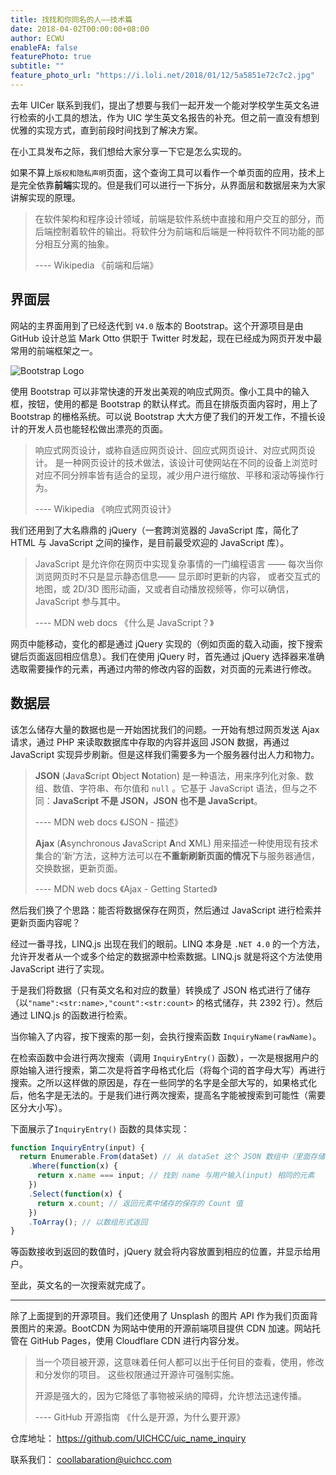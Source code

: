```yaml
---
title: 找找和你同名的人——技术篇
date: 2018-04-02T00:00:00+08:00
author: ECWU
enableFA: false
featurePhoto: true
subtitle: ""
feature_photo_url: "https://i.loli.net/2018/01/12/5a5851e72c7c2.jpg"
---
```


去年 UICer 联系到我们，提出了想要与我们一起开发一个能对学校学生英文名进行检索的小工具的想法，作为 UIC 学生英文名报告的补充。但之前一直没有想到优雅的实现方式，直到前段时间找到了解决方案。

在小工具发布之际，我们想给大家分享一下它是怎么实现的。

如果不算上`版权和隐私声明`页面，这个查询工具可以看作一个单页面的应用，技术上是完全依靠**前端**实现的。但是我们可以进行一下拆分，从界面层和数据层来为大家讲解实现的原理。

> 在软件架构和程序设计领域，前端是软件系统中直接和用户交互的部分，而后端控制着软件的输出。将软件分为前端和后端是一种将软件不同功能的部分相互分离的抽象。
>
> ---- Wikipedia 《前端和后端》

## 界面层

网站的主界面用到了已经迭代到 `V4.0` 版本的 Bootstrap。这个开源项目是由 GitHub 设计总监 Mark Otto 供职于 Twitter 时发起，现在已经成为网页开发中最常用的前端框架之一。

![Bootstrap Logo](http://getbootstrap.com/docs/4.1/assets/img/bootstrap-stack.png)

使用 Bootstrap 可以非常快速的开发出美观的响应式网页。像小工具中的输入框，按钮，使用的都是 Bootstrap 的默认样式。而且在排版页面内容时，用上了 Bootstrap 的栅格系统。可以说 Bootstrap 大大方便了我们的开发工作，不擅长设计的开发人员也能轻松做出漂亮的页面。

> 响应式网页设计，或称自适应网页设计、回应式网页设计、对应式网页设计。 是一种网页设计的技术做法，该设计可使网站在不同的设备上浏览时对应不同分辨率皆有适合的呈现，减少用户进行缩放、平移和滚动等操作行为。
>
> ---- Wikipedia 《响应式网页设计》

我们还用到了大名鼎鼎的 jQuery（一套跨浏览器的 JavaScript 库，简化了 HTML 与 JavaScript 之间的操作，是目前最受欢迎的 JavaScript 库）。

> JavaScript 是允许你在网页中实现复杂事情的一门编程语言 —— 每次当你浏览网页时不只是显示静态信息—— 显示即时更新的内容， 或者交互式的地图，或 2D/3D 图形动画，又或者自动播放视频等，你可以确信，JavaScript 参与其中。
>
> ---- MDN web docs 《什么是 JavaScript？》

网页中能移动，变化的都是通过 jQuery 实现的（例如页面的载入动画，按下搜索键后页面返回相应信息）。我们在使用 jQuery 时，首先通过 jQuery 选择器来准确选取需要操作的元素，再通过内带的修改内容的函数，对页面的元素进行修改。

## 数据层

该怎么储存大量的数据也是一开始困扰我们的问题。一开始有想过网页发送 Ajax 请求，通过 PHP 来读取数据库中存取的内容并返回 JSON 数据，再通过 JavaScript 实现异步刷新。但是这样我们需要多为一个服务器付出人力和物力。

> **JSON** (**J**ava**S**cript **O**bject **N**otation) 是一种语法，用来序列化对象、数组、数值、字符串、布尔值和 `null` 。它基于 JavaScript 语法，但与之不同：**JavaScript 不是 JSON，JSON 也不是 JavaScript**。
>
> ---- MDN web docs 《JSON - 描述》
>
> **Ajax** (**A**synchronous **J**avaScript **A**nd **X**ML) 用来描述一种使用现有技术集合的‘新’方法，这种方法可以在**不重新刷新页面的情况下**与服务器通信，交换数据，更新页面。
>
> ---- MDN web docs 《Ajax - Getting Started》

然后我们换了个思路：能否将数据保存在网页，然后通过 JavaScript 进行检索并更新页面内容呢？

经过一番寻找，LINQ.js 出现在我们的眼前。LINQ 本身是 `.NET 4.0` 的一个方法，允许开发者从一个或多个给定的数据源中检索数据。LINQ.js 就是将这个方法使用 JavaScript 进行了实现。

于是我们将数据（只有英文名和对应的数量）转换成了 JSON 格式进行了储存（以`"name":<str:name>,"count":<str:count>` 的格式储存，共 2392 行）。然后通过 LINQ.js 的函数进行检索。

当你输入了内容，按下搜索的那一刻，会执行搜索函数 `InquiryName(rawName)`。

在检索函数中会进行两次搜索（调用 `InquiryEntry()` 函数），一次是根据用户的原始输入进行搜索，第二次是将首字母格式化后（将每个词的首字母大写）再进行搜索。之所以这样做的原因是，存在一些同学的名字是全部大写的，如果格式化后，他名字是无法的。于是我们进行两次搜索，提高名字能被搜索到可能性（需要区分大小写）。

下面展示了`InquiryEntry()` 函数的具体实现：

```javascript
function InquiryEntry(input) {
  return Enumerable.From(dataSet) // 从 dataSet 这个 JSON 数组中（里面存储了所有的数据）
    .Where(function(x) {
      return x.name === input; // 找到 name 与用户输入(input) 相同的元素
    })
    .Select(function(x) {
      return x.count; // 返回元素中储存的保存的 Count 值
    })
    .ToArray(); // 以数组形式返回
}
```

等函数接收到返回的数值时，jQuery 就会将内容放置到相应的位置，并显示给用户。

至此，英文名的一次搜索就完成了。

---

除了上面提到的开源项目。我们还使用了 Unsplash 的图片 API 作为我们页面背景图片的来源。BootCDN 为网站中使用的开源前端项目提供 CDN 加速。网站托管在 GitHub Pages，使用 Cloudflare CDN 进行内容分发。

> 当一个项目被开源，这意味着任何人都可以出于任何目的查看，使用，修改和分发你的项目。 这些权限通过开源许可强制实施。
>
> 开源是强大的，因为它降低了事物被采纳的障碍，允许想法迅速传播。
>
> ---- GitHub 开源指南 《什么是开源，为什么要开源》

仓库地址：
https://github.com/UICHCC/uic_name_inquiry

联系我们：
coollabaration@uichcc.com
